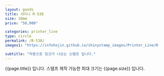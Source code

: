 ```yaml
---
layout: goods
title: 샤이니 R-538
size: 38mm
price: "50,000"

categories: printer_line
type: circle
permalink: /R-538/
images1: "https://infohojin.github.io/shinystamp_images/Printer_Line/R-538/R-538_1.jpg"

subtitle: "자동으로 잉크가 나오는 스템프 입니다."
---
```


{{page.title}} 입니다. 스템프 제작 가능한 최대 크기는 {{page.size}} 입니다.